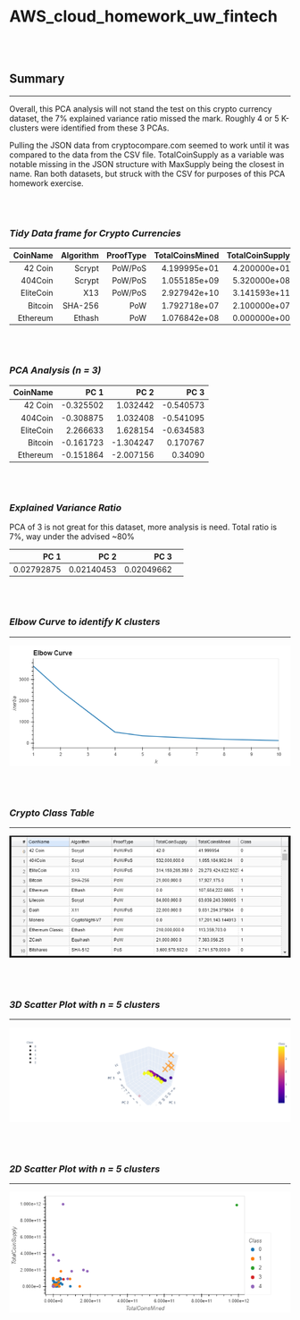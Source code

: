 # AWS_cloud_homework_uw_fintech
<br><br>
## Summary
___
Overall, this PCA analysis will not stand the test on this crypto currency dataset, the 7% explained variance ratio missed the mark. Roughly 4 or 5 K-clusters were identified from these 3 PCAs.

Pulling the JSON data from cryptocompare.com seemed to work until it was compared to the data from the CSV file. TotalCoinSupply as a variable was notable missing in the JSON structure with MaxSupply being the closest in name. Ran both datasets, but struck with the CSV for purposes of this PCA homework exercise.

<br><br>

### ***Tidy Data frame for Crypto Currencies***
  CoinName | Algorithm | ProofType | TotalCoinsMined | TotalCoinSupply |
|----------:|----------:|----------:|----------------:|----------------:|
|   42 Coin |    Scrypt |   PoW/PoS |    4.199995e+01 |    4.200000e+01 |
|   404Coin |    Scrypt |   PoW/PoS |    1.055185e+09 |    5.320000e+08 |
| EliteCoin |       X13 |   PoW/PoS |    2.927942e+10 |    3.141593e+11 |
|   Bitcoin |   SHA-256 |       PoW |    1.792718e+07 |    2.100000e+07 |
|  Ethereum |    Ethash |       PoW |    1.076842e+08 |    0.000000e+00 |

<br><br>
### ***PCA Analysis (n = 3)***

|  CoinName |      PC 1 |      PC 2 |      PC 3 |
|----------:|----------:|----------:|----------:|
|   42 Coin | -0.325502 |  1.032442 | -0.540573 |
|   404Coin | -0.308875 |  1.032408 | -0.541095 |
| EliteCoin |  2.266633 |  1.628154 | -0.634583 |
|   Bitcoin | -0.161723 | -1.304247 |  0.170767 |
|  Ethereum | -0.151864 | -2.007156 |   0.34090 |

<br><br>
### ***Explained Variance Ratio***
PCA of 3 is not great for this dataset, more analysis is need. Total ratio is 7%, way under the advised ~80%

|       PC 1 |       PC 2 |       PC 3 |   |
|-----------:|-----------:|-----------:|--:|
| 0.02792875 | 0.02140453 | 0.02049662 |   |

<br><br>

### ***Elbow Curve to identify K clusters***
___
![](Resources/elbow_curve.png)

<br><br>

### ***Crypto Class Table***
___
![](Resources/crypto_table.png)

<br><br>

### ***3D Scatter Plot with n = 5 clusters***
___
![](Resources/3d_scatter_plot.png)

<br><br>

### ***2D Scatter Plot with n = 5 clusters***
___
![](Resources/2d_scatter_plot.png)